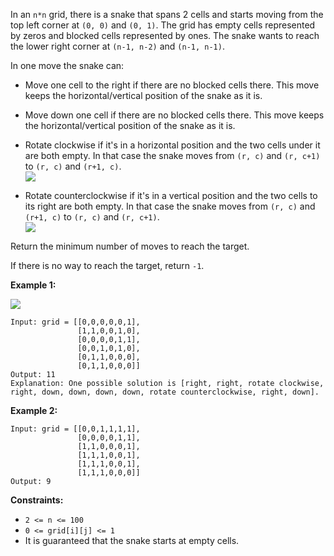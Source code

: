 In an `n*n` grid, there is a snake that spans 2 cells and starts moving from
the top left corner at `(0, 0)` and `(0, 1)`. The grid has empty cells
represented by zeros and blocked cells represented by ones. The snake wants to
reach the lower right corner at `(n-1, n-2)` and `(n-1, n-1)`.

In one move the snake can:

  * Move one cell to the right if there are no blocked cells there. This move keeps the horizontal/vertical position of the snake as it is.
  * Move down one cell if there are no blocked cells there. This move keeps the horizontal/vertical position of the snake as it is.
  * Rotate clockwise if it's in a horizontal position and the two cells under it are both empty. In that case the snake moves from `(r, c)` and `(r, c+1)` to `(r, c)` and `(r+1, c)`.  
![](https://assets.leetcode.com/uploads/2019/09/24/image-2.png)

  * Rotate counterclockwise if it's in a vertical position and the two cells to its right are both empty. In that case the snake moves from `(r, c)` and `(r+1, c)` to `(r, c)` and `(r, c+1)`.  
![](https://assets.leetcode.com/uploads/2019/09/24/image-1.png)

Return the minimum number of moves to reach the target.

If there is no way to reach the target, return `-1`.



**Example 1:**

**![](https://assets.leetcode.com/uploads/2019/09/24/image.png)**

    
    
    Input: grid = [[0,0,0,0,0,1],
                   [1,1,0,0,1,0],
                   [0,0,0,0,1,1],
                   [0,0,1,0,1,0],
                   [0,1,1,0,0,0],
                   [0,1,1,0,0,0]]
    Output: 11
    Explanation: One possible solution is [right, right, rotate clockwise, right, down, down, down, down, rotate counterclockwise, right, down].
    

**Example 2:**

    
    
    Input: grid = [[0,0,1,1,1,1],
                   [0,0,0,0,1,1],
                   [1,1,0,0,0,1],
                   [1,1,1,0,0,1],
                   [1,1,1,0,0,1],
                   [1,1,1,0,0,0]]
    Output: 9
    



**Constraints:**

  * `2 <= n <= 100`
  * `0 <= grid[i][j] <= 1`
  * It is guaranteed that the snake starts at empty cells.

